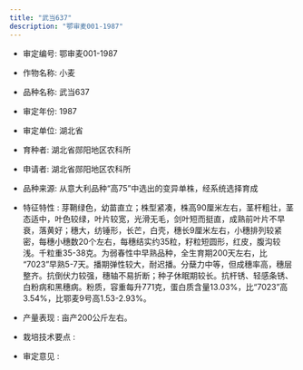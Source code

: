 ```yaml
---
title: "武当637"
description: "鄂审麦001-1987"
---
```

* 审定编号:  鄂审麦001-1987

*  作物名称:  小麦

*  品种名称:  武当637

*  审定年份:  1987

*  审定单位:  湖北省

* 育种者:  湖北省郧阳地区农科所

*  申请者:  湖北省郧阳地区农科所

*  品种来源:  从意大利品种“高75”中选出的变异单株，经系统选择育成

*  特征特性 : 
芽鞘绿色，幼苗直立；株型紧凑，株高90厘米左右，茎杆粗壮，茎态适中，叶色较绿，叶片较宽，光滑无毛，剑叶短而挺直，成熟前叶片不早衰，落黄好；穗大，纺锤形，长芒，白壳，穗长9厘米左右，小穗排列较紧密，每穗小穗数20个左右，每穗结实约35粒，籽粒短圆形，红皮，腹沟较浅。千粒重35-38克。为弱春性中早熟品种，全生育期200天左右，比 “7023”早熟5-7天。播期弹性较大，耐迟播。分蘖力中等，但成穗率高，穗层整齐。抗倒伏力较强，穗轴不易折断；种子休眠期较长。抗杆锈、轻感条锈、白粉病和黑穗病。粉质，容重每升771克，蛋白质含量13.03%，比“7023”高3.54%，比鄂麦9号高1.53-2.93%。
 
*  产量表现 : 
亩产200公斤左右。

*  栽培技术要点 : 


*  审定意见 : 

